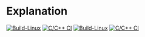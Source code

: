 # Explanation
[![Build-Linux](https://github.com/Manjunadh521/Explanation/actions/workflows/Build-Linux.yml/badge.svg)](https://github.com/Manjunadh521/Explanation/actions/workflows/Build-Linux.yml)
[![C/C++ CI](https://github.com/Manjunadh521/Explanation/actions/workflows/c-cpp.yml/badge.svg)](https://github.com/Manjunadh521/Explanation/actions/workflows/c-cpp.yml)
[![Build-Linux](https://github.com/Manjunadh521/Explanation/actions/workflows/Build-Linux.yml/badge.svg)](https://github.com/Manjunadh521/Explanation/actions/workflows/Build-Linux.yml)
[![C/C++ CI](https://github.com/Manjunadh521/Explanation/actions/workflows/c-cpp.yml/badge.svg)](https://github.com/Manjunadh521/Explanation/actions/workflows/c-cpp.yml)
